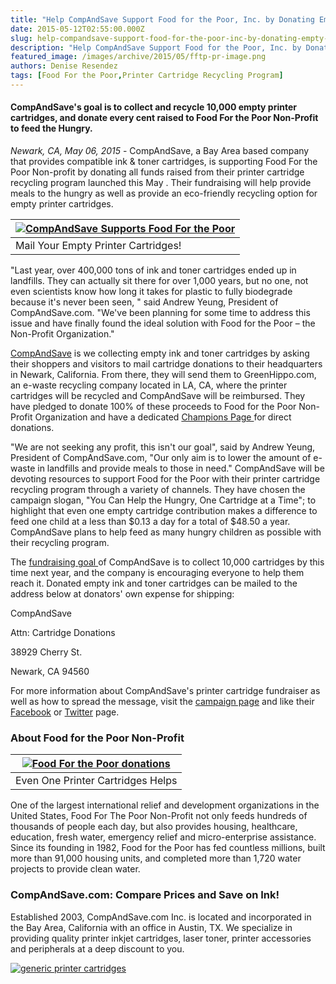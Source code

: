 ```yaml
---
title: "Help CompAndSave Support Food for the Poor, Inc. by Donating Empty Printer Cartridges"
date: 2015-05-12T02:55:00.000Z
slug: help-compandsave-support-food-for-the-poor-inc-by-donating-empty-printer-cartridges
description: "Help CompAndSave Support Food for the Poor, Inc. by Donating Empty Printer Cartridges"
featured_image: /images/archive/2015/05/fftp-pr-image.png
authors: Denise Resendez
tags: [Food For the Poor,Printer Cartridge Recycling Program]
---
```


#### **CompAndSave's goal is to collect and recycle 10,000 empty printer cartridges, and donate every cent raised to Food For the Poor Non-Profit to feed the Hungry.**

  
_Newark, CA, May 06, 2015_  \- CompAndSave, a Bay Area based company that provides compatible ink & toner cartridges, is supporting Food For the Poor Non-profit by donating all funds raised from their printer cartridge recycling program launched this May . Their fundraising will help provide meals to the hungry as well as provide an eco-friendly recycling option for empty printer cartridges. 

| [![CompAndSave Supports Food For the Poor ](/blog/images/fftp-pr-image.jpg "CompAndSave Supports Food For the Poor Non-Profit Orgnaization")](https://www.compandsave.com) |
| -------------------------------------------------------------------------------------------------------------------------------------------------------------------------- |
| Mail Your Empty Printer Cartridges!                                                                                                                                        |

"Last year, over 400,000 tons of ink and toner cartridges ended up in landfills. They can actually sit there for over 1,000 years, but no one, not even scientists know how long it takes for plastic to fully biodegrade because it's never been seen, " said Andrew Yeung, President of CompAndSave.com. "We've been planning for some time to address this issue and have finally found the ideal solution with Food for the Poor – the Non-Profit Organization."

[CompAndSave](https://www.compandsave.com) is we collecting empty ink and toner cartridges by asking their shoppers and visitors to mail cartridge donations to their headquarters in Newark, California. From there, they will send them to GreenHippo.com, an e-waste recycling company located in LA, CA, where the printer cartridges will be recycled and CompAndSave will be reimbursed. They have pledged to donate 100% of these proceeds to Food for the Poor Non-Profit Organization and have a dedicated [Champions Page ](https://foodforthepoor.org)for direct donations. 

"We are not seeking any profit, this isn't our goal", said by Andrew Yeung, President of CompAndSave.com, "Our only aim is to lower the amount of e-waste in landfills and provide meals to those in need." CompAndSave will be devoting resources to support Food for the Poor with their printer cartridge recycling program through a variety of channels. They have chosen the campaign slogan, "You Can Help the Hungry, One Cartridge at a Time"; to highlight that even one empty cartridge contribution makes a difference to feed one child at a less than $0.13 a day for a total of $48.50 a year. CompAndSave plans to help feed as many hungry children as possible with their recycling program.

The [fundraising goal ](https://www.compandsave.com)of CompAndSave is to collect 10,000 cartridges by this time next year, and the company is encouraging everyone to help them reach it. Donated empty ink and toner cartridges can be mailed to the address below at donators' own expense for shipping:

CompAndSave

Attn: Cartridge Donations

38929 Cherry St.

Newark, CA 94560

For more information about CompAndSave's printer cartridge fundraiser as well as how to spread the message, visit the [campaign page](https://www.compandsave.com) and like their [Facebook](https://www.facebook.com/compandsave.ink) or [Twitter](https://twitter.com/compandsave) page.

### **About Food for the Poor Non-Profit** 

| [![Food For the Poor donations ](/blog/images/05-24-2015.png "Mail Empty Printer Cartridges for Food For the Poor")](https://www.compandsave.com) |
| ------------------------------------------------------------------------------------------------------------------------------------------------- |
| Even One Printer Cartridges Helps                                                                                                                 |

One of the largest international relief and development organizations in the United States, Food For The Poor Non-Profit not only feeds hundreds of thousands of people each day, but also provides housing, healthcare, education, fresh water, emergency relief and micro-enterprise assistance. Since its founding in 1982, Food for the Poor has fed countless millions, built more than 91,000 housing units, and completed more than 1,720 water projects to provide clean water.

### CompAndSave.com: Compare Prices and Save on Ink!

Established 2003, CompAndSave.com Inc. is located and incorporated in the Bay Area, California with an office in Austin, TX. We specialize in providing quality printer inkjet cartridges, laser toner, printer accessories and peripherals at a deep discount to you.

[![generic printer cartridges ](/blog/images/728x90-1.png "Save up to 80% on printer cartridges at CompAndSave") ](https://www.compandsave.com/)